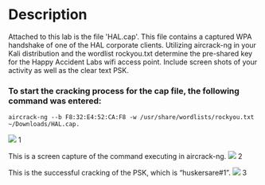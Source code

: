 # Description
Attached to this lab is the file 'HAL.cap'.  This file contains a captured WPA handshake of one of the HAL corporate clients.  Utilizing aircrack-ng in your Kali distribution and the wordlist rockyou.txt determine the pre-shared key for the Happy Accident Labs wifi access point.  Include screen shots of your activity as well as the clear text PSK.

### To start the cracking process for the cap file, the following command was entered:
```
aircrack-ng --b F8:32:E4:52:CA:F8 -w /usr/share/wordlists/rockyou.txt ~/Downloads/HAL.cap. 
```
<img src="https://i.imgur.com/KfZ0GWU.png"/> 1

This is a screen capture of the command executing in aircrack-ng.
<img src="https://i.imgur.com/FtVupBA.png"/> 2

This is the successful cracking of the PSK, which is “huskersare#1”.
<img src="https://i.imgur.com/2pMchnV.png"/> 3
